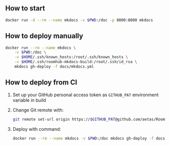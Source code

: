 ## How to start

```bash
docker run -d --rm --name mkdocs -v $PWD:/doc -p 8000:8000 mkdocs
```

## How to deploy manually

```bash
docker run --rm --name mkdocs \
    -v $PWD:/doc \
    -v $HOME/.ssh/known_hosts:/root/.ssh/known_hosts \
    -v $HOME/.ssh/roomhub-mkdocs-build:/root/.ssh/id_rsa \
    mkdocs gh-deploy -f docs/mkdocs.yml
```

## How to deploy from CI

1. Set up your GitHub personal access token as `GITHUB_PAT` environment variable in build
2. Change Git remote with:

    ```bash
    git remote set-url origin https://$GITHUB_PAT@github.com/aetas/RoomHub.git
    ```

3. Deploy with command:

    ```bash
    docker run --rm --name mkdocs -v $PWD:/doc mkdocs gh-deploy -f docs/mkdocs.yml
    ```
